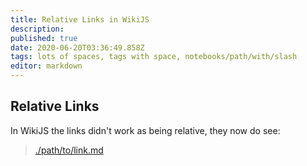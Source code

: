 ```yaml
---
title: Relative Links in WikiJS
description: 
published: true
date: 2020-06-20T03:36:49.858Z
tags: lots of spaces, tags with space, notebooks/path/with/slash
editor: markdown
---
```


## Relative Links
In WikiJS the links didn't work as being relative, they now do see:

> [./path/to/link.md](/path/to/link.md)
